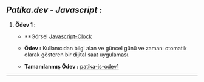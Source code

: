 ## *Patika.dev - Javascript :*

1. **Ödev 1 :**
    - **Görsel  [Javascript-Clock](https://github.com/halilenesozdemir/Patika.dev-Javascript-Homeworks-/blob/main/patika-js-odev1/img/Javascript%20ödev-1.png)
   
    - **Ödev :** Kullanıcıdan bilgi alan ve güncel günü ve zamanı otomatik olarak gösteren bir dijital saat uygulaması.

    - **Tamamlanmış Ödev :** [patika-js-odev1](https://github.com/halilenesozdemir/Patika.dev-Javascript-Homeworks-/tree/main/patika-js-odev1)
  
---
